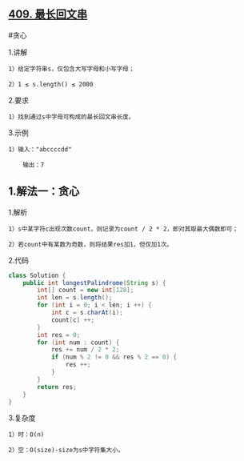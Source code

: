 ## [409. 最长回文串](https://leetcode.cn/problems/longest-palindrome/description/)

#贪心

1.讲解

    1）给定字符串s，仅包含大写字母和小写字母；

    2）1 ≤ s.length() ≤ 2000

2.要求

    1）找到通过s中字母可构成的最长回文串长度。

3.示例

    1）输入："abccccdd"

        输出：7

## 1.解法一：贪心

1.解析

    1）s中某字符c出现次数count，则记录为count / 2 * 2，即对其取最大偶数即可；

    2）若count中有某数为奇数，则将结果res加1，但仅加1次。

2.代码
```java
class Solution {
    public int longestPalindrome(String s) {
        int[] count = new int[128];
        int len = s.length();
        for (int i = 0; i < len; i ++) {
            int c = s.charAt(i);
            count[c] ++;
        }
        int res = 0;
        for (int num : count) {
            res += num / 2 * 2;
            if (num % 2 != 0 && res % 2 == 0) {
                res ++;
            }
        }
        return res;
    }
}
```
3.复杂度

    1）时：O(n)

    2）空：O(size)-size为s中字符集大小。
